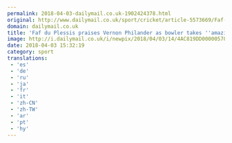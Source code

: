 ```yaml
---
permalink: 2018-04-03-dailymail.co.uk-1902424378.html
original: http://www.dailymail.co.uk/sport/cricket/article-5573669/Faf-du-Plessis-praises-Vernon-Philanders-amazing-spell-bowling.html?ITO=1490&ns_mchannel=rss&ns_campaign=1490
domain: dailymail.co.uk
title: 'Faf du Plessis praises Vernon Philander as bowler takes ''amazing'' 6-21'
image: http://i.dailymail.co.uk/i/newpix/2018/04/03/14/4AC819DD00000578-0-image-a-74_1522761877396.jpg
date: 2018-04-03 15:32:19
category: sport
translations: 
 - 'es'
 - 'de'
 - 'ru'
 - 'ja'
 - 'fr'
 - 'it'
 - 'zh-CN'
 - 'zh-TW'
 - 'ar'
 - 'pt'
 - 'hy'
---
```


